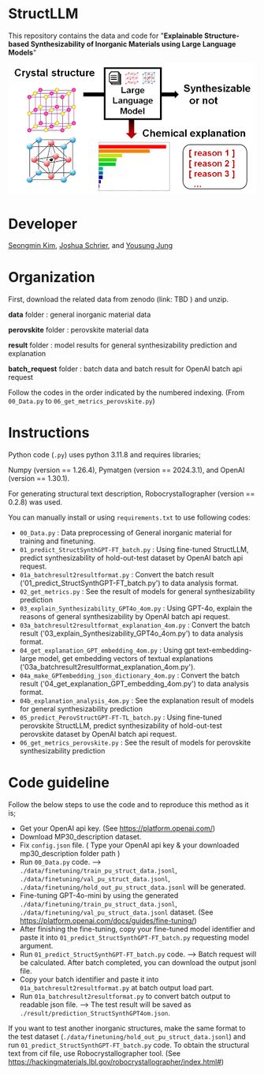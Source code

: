 # StructLLM

This repository contains the data and code for "**Explainable Structure-based Synthesizability of Inorganic Materials using Large Language Models**"

![image](https://github.com/snu-micc/StructLLM/blob/main/TOC.png)


# Developer
[Seongmin Kim](https://scholar.google.com/citations?user=HXcbuWQAAAAJ&hl=en&oi=ao),  [Joshua Schrier](https://scholar.google.com/citations?user=zJC_7roAAAAJ&hl=en),  and  [Yousung Jung](https://scholar.google.com/citations?user=y8D-JCAAAAAJ&hl=en&oi=ao)

# Organization
First, download the related data from zenodo (link:   TBD   ) and unzip.

**data** folder : general inorganic material data

**perovskite** folder : perovskite material data

**result** folder : model results for general synthesizability prediction and explanation

**batch_request** folder : batch data and batch result for OpenAI batch api request

Follow the codes in the order indicated by the numbered indexing. (From `00_Data.py` to `06_get_metrics_perovskite.py`)


# Instructions

Python code (`.py`) uses python 3.11.8 and requires libraries;

Numpy (version == 1.26.4), Pymatgen (version == 2024.3.1), and OpenAI (version == 1.30.1).

For generating structural text description, Robocrystallographer (version == 0.2.8) was used.

You can manually install or using `requirements.txt` to use following codes:

- `00_Data.py` : Data preprocessing of General inorganic material for training and finetuning.
- `01_predict_StructSynthGPT-FT_batch.py` : Using fine-tuned StructLLM, predict synthesizability of hold-out-test dataset by OpenAI batch api request.
- `01a_batchresult2resultformat.py` : Convert the batch result ('01_predict_StructSynthGPT-FT_batch.py') to data analysis format.
- `02_get_metrics.py` : See the result of models for general synthesizability prediction
- `03_explain_Synthesizability_GPT4o_4om.py` : Using GPT-4o, explain the reasons of general synthesizability by OpenAI batch api request.
- `03a_batchresult2resultformat_explanation_4om.py` : Convert the batch result ('03_explain_Synthesizability_GPT4o_4om.py') to data analysis format.
- `04_get_explanation_GPT_embedding_4om.py` : Using gpt text-embedding-large model, get embedding vectors of textual explanations ('03a_batchresult2resultformat_explanation_4om.py').
- `04a_make_GPTembedding_json_dictionary_4om.py` : Convert the batch result ('04_get_explanation_GPT_embedding_4om.py') to data analysis format.
- `04b_explanation_analysis_4om.py` : See the explanation result of models for general synthesizability prediction
- `05_predict_PerovStructGPT-FT-TL_batch.py` : Using fine-tuned perovskite StructLLM, predict synthesizability of hold-out-test perovskite dataset by OpenAI batch api request.
- `06_get_metrics_perovskite.py` : See the result of models for perovskite synthesizability prediction


# Code guideline

Follow the below steps to use the code and to reproduce this method as it is;

- Get your OpenAI api key. (See https://platform.openai.com/)
- Download MP30_description dataset.
- Fix `config.json` file. ( Type your OpenAI api key & your downloaded mp30_description folder path )
- Run `00_Data.py` code. --> `./data/finetuning/train_pu_struct_data.jsonl`, `./data/finetuning/val_pu_struct_data.jsonl`, `./data/finetuning/hold_out_pu_struct_data.jsonl` will be generated.
- Fine-tuning GPT-4o-mini by using the generated `./data/finetuning/train_pu_struct_data.jsonl`, `./data/finetuning/val_pu_struct_data.jsonl` dataset. (See https://platform.openai.com/docs/guides/fine-tuning/)
- After finishing the fine-tuning, copy your fine-tuned model identifier and paste it into `01_predict_StructSynthGPT-FT_batch.py` requesting model argument.
- Run `01_predict_StructSynthGPT-FT_batch.py` code. --> Batch request will be calculated. After batch completed, you can download the output jsonl file.
- Copy your batch identifier and paste it into `01a_batchresult2resultformat.py` at batch output load part.
- Run `01a_batchresult2resultformat.py` to convert batch output to readable json file. --> The test result will be saved as `./result/prediction_StructSynthGPT4om.json`.

If you want to test another inorganic structures, make the same format to the test dataset (`./data/finetuning/hold_out_pu_struct_data.jsonl`) and run `01_predict_StructSynthGPT-FT_batch.py` code.
To obtain the structural text from cif file, use Robocrystallographer tool. (See https://hackingmaterials.lbl.gov/robocrystallographer/index.html#)



